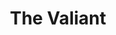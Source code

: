 ---
title: The Valiant
year: 1934
opening_date: 1934-01-09
closing_date: 
layout: productions
image:
image_caption:
image_credit:
playbill:
category:
Theatre: Theatre Jacksonville
cast:
  Jailer: Birt Byrd
  James Dyke: Charles Luckie
  The Warden: Isaac Peiser
  The Girl: Mary Keen
  Chaplain: J. Douglas Haygood
  Attendant: Carl Speh
crew:
  Director: J. Douglas Haygood
understudies:
orchestra:
external_links:
---